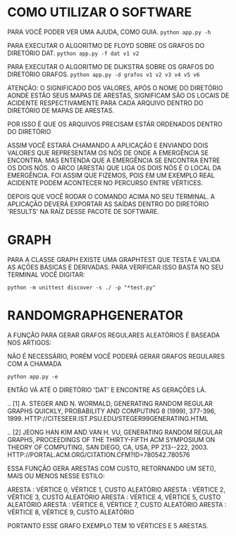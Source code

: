 # COMO UTILIZAR O SOFTWARE

PARA VOCÊ PODER VER UMA AJUDA, COMO GUIA.
`python app.py -h`

PARA EXECUTAR O ALGORITMO DE FLOYD SOBRE OS GRAFOS DO DIRETÓRIO DAT.
`python app.py -f dat v1 v2`

PARA EXECUTAR O ALGORITMO DE DIJKSTRA SOBRE OS GRAFOS DO DIRETÓRIO GRAFOS.
`python app.py -d grafos v1 v2 v3 v4 v5 v6`

ATENÇÃO: O SIGNIFICADO DOS VALORES, APÓS O NOME DO DIRETÓRIO AONDE ESTÃO SEUS
MAPAS DE ARESTAS, SIGNIFICAM SÃO OS LOCAIS DE ACIDENTE RESPECTIVAMENTE PARA CADA
ARQUIVO DENTRO DO DIRETÓRIO DE MAPAS DE ARESTAS.

POR ISSO É QUE OS ARQUIVOS PRECISAM ESTÁR ORDENADOS DENTRO DO DIRETÓRIO

ASSIM VOCÊ ESTARÁ CHAMANDO A APLICAÇÃO E ENVIANDO DOIS VALORES QUE REPRESENTAM
OS NÓS DE ONDE A EMERGÊNCIA SE ENCONTRA. MAS ENTENDA QUE A EMERGÊNCIA SE
ENCONTRA ENTRE OS DOIS NÓS. O ARCO (ARESTA) QUE LIGA OS DOIS NÓS É O LOCAL DA
EMERGÊNCIA. FOI ASSIM QUE FIZEMOS, POIS EM UM EXEMPLO REAL ACIDENTE PODEM
ACONTECER NO PERCURSO ENTRE VÉRTICES.

DEPOIS QUE VOCÊ RODAR O COMANDO ACIMA NO SEU TERMINAL. A APLICAÇÃO DEVERÁ
EXPORTAR AS SAÍDAS DENTRO DO DIRETÓRIO 'RESULTS' NA RAÍZ DESSE PACOTE DE
SOFTWARE.

# GRAPH

PARA A CLASSE GRAPH EXISTE UMA GRAPHTEST QUE TESTA E VALIDA AS AÇÕES BÁSICAS E
DERIVADAS. PARA VERIFICAR ISSO BASTA NO SEU TERMINAL VOCÊ DIGITAR:

`python -m unittest discover -s ./ -p "*test.py"`

# RANDOMGRAPHGENERATOR

A FUNÇÃO PARA GERAR GRAFOS REGULARES ALEATÓRIOS É BASEADA NOS ARTIGOS:

NÃO É NECESSÁRIO, PORÉM VOCÊ PODERÁ GERAR GRAFOS REGULARES COM A CHAMADA

`python app.py -e`

ENTÃO VÁ ATÉ O DIRETÓRIO 'DAT' E ENCONTRE AS GERAÇÕES LÁ.

.. [1] A. STEGER AND N. WORMALD, GENERATING RANDOM REGULAR GRAPHS QUICKLY,
PROBABILITY AND COMPUTING 8 (1999), 377-396, 1999.
HTTP://CITESEER.IST.PSU.EDU/STEGER99GENERATING.HTML

.. [2] JEONG HAN KIM AND VAN H. VU, GENERATING RANDOM REGULAR GRAPHS,
PROCEEDINGS OF THE THIRTY-FIFTH ACM SYMPOSIUM ON THEORY OF COMPUTING, SAN DIEGO,
CA, USA, PP 213--222, 2003. HTTP://PORTAL.ACM.ORG/CITATION.CFM?ID=780542.780576

ESSA FUNÇÃO GERA ARESTAS COM CUSTO, RETORNANDO UM SET(), MAIS OU MENOS NESSE
ESTILO:

ARESTA : VÉRTICE 0, VÉRTICE 1, CUSTO ALEATÓRIO ARESTA : VÉRTICE 2, VÉRTICE 3,
CUSTO ALEATÓRIO ARESTA : VÉRTICE 4, VÉRTICE 5, CUSTO ALEATÓRIO ARESTA : VÉRTICE
6, VÉRTICE 7, CUSTO ALEATÓRIO ARESTA : VÉRTICE 8, VÉRTICE 9, CUSTO ALEATÓRIO

PORTANTO ESSE GRAFO EXEMPLO TEM 10 VÉRTICES E 5 ARESTAS.
